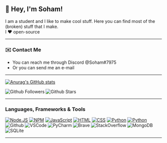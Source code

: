 ## <centre> 👋 Hey, I'm Soham! </centre>
I am a student and I like to make cool stuff. Here you can find most of the (broken) stuff that I make.
<br>
I ❤️ open-source

---
### ✉️ Contact Me
- You can reach me through Discord @Soham#7975
- Or you can send me an e-mail

---

[![Anurag's GitHub stats](https://github-readme-stats.vercel.app/api?username=sohamdoescode&count_private=true&show_icons=true&theme=dark)](https://www.youtube.com/watch?v=dQw4w9WgXcQ)
  
![Github Followers](https://img.shields.io/github/followers/sohamdoescode?style=for-the-badge)
![Github Stars](https://img.shields.io/github/stars/sohamdoescode?style=for-the-badge)

---

### Languages, Frameworks & Tools
[![Node.JS](https://img.shields.io/badge/Node.js-339933?style=for-the-badge&logo=nodedotjs&logoColor=white)](https://nodejs.org)
[![NPM](https://img.shields.io/badge/npm-CB3837?style=for-the-badge&logo=npm&logoColor=white)](https://npmjs.org)
[![JavaScript](https://img.shields.io/badge/JavaScript-F7DF1E?style=for-the-badge&logo=javascript&logoColor=black)](https://javascript.com)
[![HTML](https://img.shields.io/badge/HTML-E34F26?style=for-the-badge&logo=html5&logoColor=white)](https://whatwg.org/multipage)
[![CSS](https://img.shields.io/badge/CSS-1572B6?style=for-the-badge&logo=css3&logoColor=white)](https://w3.org)
[![Python](https://img.shields.io/badge/Python-0000FF?&style=for-the-badge&logo=Python&logoColor=white)](https://python.org)
[![Python](https://img.shields.io/badge/Java-007396?&style=for-the-badge&logo=java&logoColor=white)](https://java.com/en/)
![Github](https://img.shields.io/badge/Github-181717?style=for-the-badge&logo=github&logoColor=white)
![VSCode](https://img.shields.io/badge/Visual_Studio_Code-007ACC?style=for-the-badge&logo=visualstudiocode&logoColor=white)
![PyCharm](https://img.shields.io/badge/PyCharm-000000?style=for-the-badge&logo=pycharm&logoColor=white)
![Brave](https://img.shields.io/badge/Brave-FB542B?style=for-the-badge&logo=brave&logoColor=white)
![StackOverflow](https://img.shields.io/badge/Stack_Overflow-F58025?&style=for-the-badge&logo=stackoverflow&logoColor=white)
![MongoDB](https://img.shields.io/badge/MongoDB-47A248?&style=for-the-badge&logo=mongodb&logoColor=white)
![SQLite](https://img.shields.io/badge/SQLite-003B57?&style=for-the-badge&logo=sqlite&logoColor=white)

---


